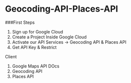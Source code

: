# Geocoding-API-Places-API

###First Steps
1. Sign up for Google Cloud
2. Create a Project Inside Google Cloud
3. Activate our API Services -> Geocoding API & Places API
4. Get API Key & Restrict

Client
1. Google Maps API DOcs
2. Geocoding API
3. Places API
